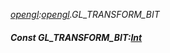_[opengl](../../modules/opengl/opengl-module.md):[opengl](../../modules/opengl/opengl-module.md).GL\_TRANSFORM\_BIT_
##### Const GL\_TRANSFORM\_BIT:[Int](../../modules/wonkey/wonkey-types-int.md)
